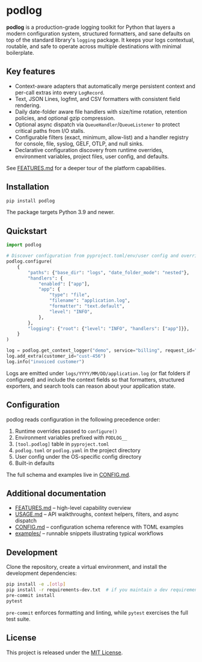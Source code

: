 # podlog

**podlog** is a production-grade logging toolkit for Python that layers a modern configuration system, structured formatters, and
sane defaults on top of the standard library's `logging` package. It keeps your logs contextual, routable, and safe to operate
across multiple destinations with minimal boilerplate.

## Key features

- Context-aware adapters that automatically merge persistent context and per-call extras into every `LogRecord`.
- Text, JSON Lines, logfmt, and CSV formatters with consistent field rendering.
- Daily date-folder aware file handlers with size/time rotation, retention policies, and optional gzip compression.
- Optional async dispatch via `QueueHandler`/`QueueListener` to protect critical paths from I/O stalls.
- Configurable filters (exact, minimum, allow-list) and a handler registry for console, file, syslog, GELF, OTLP, and null sinks.
- Declarative configuration discovery from runtime overrides, environment variables, project files, user config, and defaults.

See [FEATURES.md](FEATURES.md) for a deeper tour of the platform capabilities.

## Installation

```bash
pip install podlog
```

The package targets Python 3.9 and newer.

## Quickstart

```python
import podlog

# Discover configuration from pyproject.toml/env/user config and override at runtime
podlog.configure(
    {
        "paths": {"base_dir": "logs", "date_folder_mode": "nested"},
        "handlers": {
            "enabled": ["app"],
            "app": {
                "type": "file",
                "filename": "application.log",
                "formatter": "text.default",
                "level": "INFO",
            },
        },
        "logging": {"root": {"level": "INFO", "handlers": ["app"]}},
    }
)

log = podlog.get_context_logger("demo", service="billing", request_id="req-123")
log.add_extra(customer_id="cust-456")
log.info("invoiced customer")
```

Logs are emitted under `logs/YYYY/MM/DD/application.log` (or flat folders if configured) and include the context fields so that
formatters, structured exporters, and search tools can reason about your application state.

## Configuration

podlog reads configuration in the following precedence order:

1. Runtime overrides passed to `configure()`
2. Environment variables prefixed with `PODLOG__`
3. `[tool.podlog]` table in `pyproject.toml`
4. `podlog.toml` or `podlog.yaml` in the project directory
5. User config under the OS-specific config directory
6. Built-in defaults

The full schema and examples live in [CONFIG.md](CONFIG.md).

## Additional documentation

- [FEATURES.md](FEATURES.md) – high-level capability overview
- [USAGE.md](USAGE.md) – API walkthroughs, context helpers, filters, and async dispatch
- [CONFIG.md](CONFIG.md) – configuration schema reference with TOML examples
- [examples/](examples/) – runnable snippets illustrating typical workflows

## Development

Clone the repository, create a virtual environment, and install the development dependencies:

```bash
pip install -e .[otlp]
pip install -r requirements-dev.txt  # if you maintain a dev requirements file
pre-commit install
pytest
```

`pre-commit` enforces formatting and linting, while `pytest` exercises the full test suite.

## License

This project is released under the [MIT License](LICENSE).
